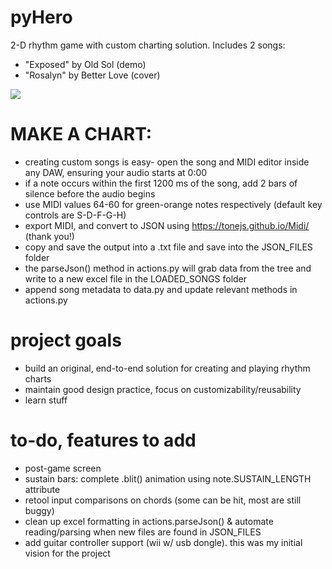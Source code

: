 # pyHero
2-D rhythm game with custom charting solution. Includes 2 songs:
- "Exposed" by Old Sol (demo)
- "Rosalyn" by Better Love (cover)

[![](http://img.youtube.com/vi/Wosj12coIN4/0.jpg)](http://www.youtube.com/watch?v=Wosj12coIN4 "pyHero")


# MAKE A CHART:
- creating custom songs is easy- open the song and MIDI editor inside any DAW, ensuring your audio starts at 0:00
- if a note occurs within the first 1200 ms of the song, add 2 bars of silence before the audio begins
- use MIDI values 64-60 for green-orange notes respectively (default key controls are S-D-F-G-H)
- export MIDI, and convert to JSON using https://tonejs.github.io/Midi/ (thank you!)
- copy and save the output into a .txt file and save into the JSON_FILES folder
- the parseJson() method in actions.py will grab data from the tree and write to a new excel file in the LOADED_SONGS folder
- append song metadata to data.py and update relevant methods in actions.py

# project goals
- build an original, end-to-end solution for creating and playing rhythm charts
- maintain good design practice, focus on customizability/reusability
- learn stuff

# to-do, features to add
- post-game screen
- sustain bars: complete .blit() animation using note.SUSTAIN_LENGTH attribute
- retool input comparisons on chords (some can be hit, most are still buggy)
- clean up excel formatting in actions.parseJson() & automate reading/parsing when new files are found in JSON_FILES
- add guitar controller support (wii w/ usb dongle). this was my initial vision for the project
